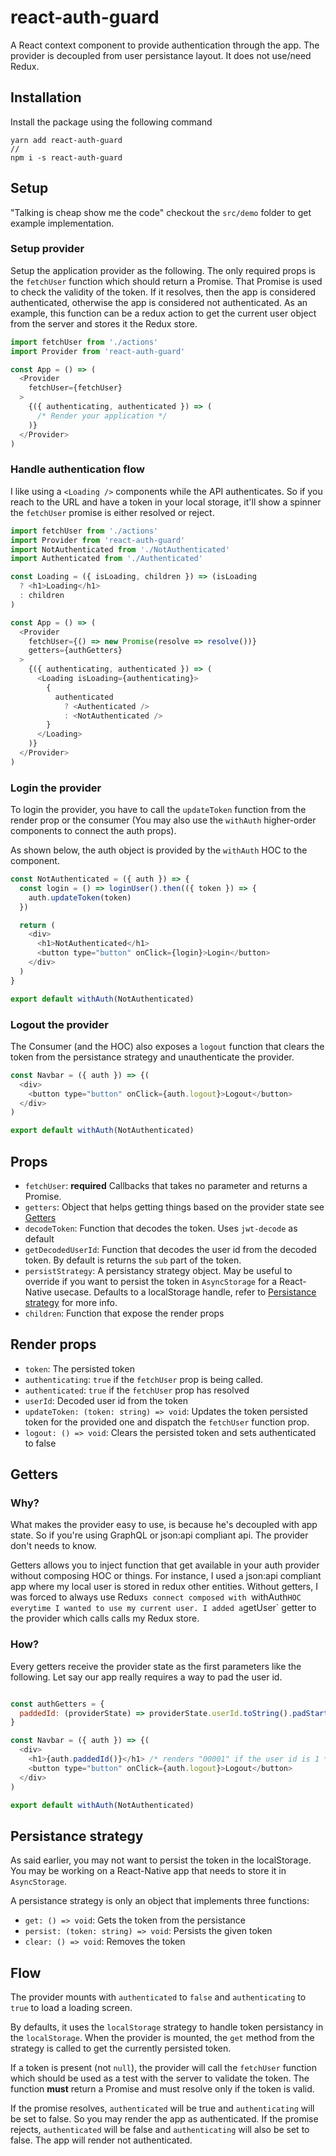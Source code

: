 # react-auth-guard

A React context component to provide authentication through the app. The provider is decoupled from user persistance layout. It does not use/need Redux.

## Installation

Install the package using the following command

```shell
yarn add react-auth-guard
//
npm i -s react-auth-guard
```

## Setup

"Talking is cheap show me the code" checkout the `src/demo` folder to get example implementation.

### Setup provider

Setup the application provider as the following. The only required props is the `fetchUser` function which should return a Promise. That Promise is used to check the validity of the token. If it resolves, then the app is considered authenticated, otherwise the app is considered not authenticated. As an example, this function can be a redux action to get the current user object from the server and stores it the Redux store.

```js
import fetchUser from './actions'
import Provider from 'react-auth-guard'

const App = () => (
  <Provider
    fetchUser={fetchUser}
  >
    {({ authenticating, authenticated }) => (
      /* Render your application */
    )}
  </Provider>
)
```

### Handle authentication flow

I like using a `<Loading />` components while the API authenticates. So if you reach to the URL and have a token in your local storage, it'll show a spinner the `fetchUser` promise is either resolved or reject.
```js
import fetchUser from './actions'
import Provider from 'react-auth-guard'
import NotAuthenticated from './NotAuthenticated'
import Authenticated from './Authenticated'

const Loading = ({ isLoading, children }) => (isLoading
  ? <h1>Loading</h1>
  : children
)

const App = () => (
  <Provider
    fetchUser={() => new Promise(resolve => resolve())}
    getters={authGetters}
  >
    {({ authenticating, authenticated }) => (
      <Loading isLoading={authenticating}>
        {
          authenticated
            ? <Authenticated />
            : <NotAuthenticated />
        }
      </Loading>
    )}
  </Provider>
)
```

### Login the provider

To login the provider, you have to call the `updateToken` function from the render prop or the consumer (You may also use the `withAuth` higher-order components to connect the auth props).

As shown below, the auth object is provided by the `withAuth` HOC to the component.

```js
const NotAuthenticated = ({ auth }) => {
  const login = () => loginUser().then(({ token }) => {
    auth.updateToken(token)
  })

  return (
    <div>
      <h1>NotAuthenticated</h1>
      <button type="button" onClick={login}>Login</button>
    </div>
  )
}

export default withAuth(NotAuthenticated)
```

### Logout the provider

The Consumer (and the HOC) also exposes a `logout` function that clears the token from the persistance strategy and unauthenticate the provider.

```js
const Navbar = ({ auth }) => {(
  <div>
    <button type="button" onClick={auth.logout}>Logout</button>
  </div>
)

export default withAuth(NotAuthenticated)
```

## Props

- `fetchUser`: **required** Callbacks that takes no parameter and returns a Promise.
- `getters`: Object that helps getting things based on the provider state see [Getters](#getters)
- `decodeToken`: Function that decodes the token. Uses `jwt-decode` as default
- `getDecodedUserId`: Function that decodes the user id from the decoded token. By default is returns the `sub` part of the token.
- `persistStrategy`: A persistancy strategy object. May be useful to override if you want to persist the token in `AsyncStorage` for a React-Native usecase. Defaults to a localStorage handle, refer to [Persistance strategy](#persistance-strategy) for more info.
- `children`: Function that expose the render props

## Render props

- `token`: The persisted token
- `authenticating`: `true` if the `fetchUser` prop is being called.
- `authenticated`: `true` if the `fetchUser` prop has resolved
- `userId`: Decoded user id from the token
- `updateToken: (token: string) => void`: Updates the token persisted token for the provided one and dispatch the `fetchUser` function prop.
- `logout: () => void`: Clears the persisted token and sets authenticated to false

## Getters

### Why?
What makes the provider easy to use, is because he's decoupled with app state. So if you're using GraphQL or json:api compliant api. The provider don't needs to know.

Getters allows you to inject function that get available in your auth provider without composing HOC or things. For instance, I used a json:api compliant app where my local user is stored in redux other entities. Without getters, I was forced to always use Redux`s connect composed with `withAuth` HOC everytime I wanted to use my current user. I added a `getUser` getter to the provider which calls calls my Redux store.

### How?

Every getters receive the provider state as the first parameters like the following. Let say our app really requires a way to pad the user id.

```js

const authGetters = {
  paddedId: (providerState) => providerState.userId.toString().padStart(5, '0')
}

const Navbar = ({ auth }) => {(
  <div>
    <h1>{auth.paddedId()}</h1> /* renders "00001" if the user id is 1 */
    <button type="button" onClick={auth.logout}>Logout</button>
  </div>
)

export default withAuth(NotAuthenticated)
```

## Persistance strategy

As said earlier, you may not want to persist the token in the localStorage. You may be working on a React-Native app that needs to store it in `AsyncStorage`.

A persistance strategy is only an object that implements three functions:

- `get: () => void`: Gets the token from the persistance
- `persist: (token: string) => void`: Persists the given token
- `clear: () => void`: Removes the token

## Flow

The provider mounts with `authenticated` to `false` and `authenticating` to `true` to load a loading screen.

By defaults, it uses the `localStorage` strategy to handle token persistancy in the `localStorage`. When the provider is mounted, the `get` method from the strategy is called to get the currently persisted token.

If a token is present (not `null`), the provider will call the `fetchUser` function which should be used as a test with the server to validate the token. The function **must** return a Promise and must resolve only if the token is valid.

If the promise resolves, `authenticated` will be true and `authenticating` will be set to false. So you may render the app as authenticated.
If the promise rejects, `authenticated` will be false and `authenticating` will also be set to false. The app will render not authenticated.
